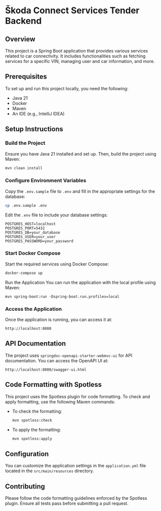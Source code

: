 # Škoda Connect Services Tender Backend

## Overview
This project is a Spring Boot application that provides various services related to car connectivity. It includes functionalities such as fetching services for a specific VIN, managing user and car information, and more.

## Prerequisites
To set up and run this project locally, you need the following:

- Java 21
- Docker
- Maven
- An IDE (e.g., IntelliJ IDEA)

## Setup Instructions

### Build the Project
Ensure you have Java 21 installed and set up. Then, build the project using Maven:
```sh
mvn clean install
```

### Configure Environment Variables
Copy the `.env.sample` file to `.env` and fill in the appropriate settings for the database:
```sh
cp .env.sample .env
```
Edit the `.env` file to include your database settings:
```dotenv
POSTGRES_HOST=localhost
POSTGRES_PORT=5432
POSTGRES_DB=your_database
POSTGRES_USER=your_user
POSTGRES_PASSWORD=your_password
```

### Start Docker Compose
Start the required services using Docker Compose:
```sh
docker-compose up
```

Run the Application
You can run the application with the local profile using Maven:
```
mvn spring-boot:run -Dspring-boot.run.profiles=local
```

### Access the Application
Once the application is running, you can access it at:
```
http://localhost:8080
```

## API Documentation
The project uses `springdoc-openapi-starter-webmvc-ui` for API documentation. You can access the OpenAPI UI at:
```
http://localhost:8080/swagger-ui.html
```

## Code Formatting with Spotless
This project uses the Spotless plugin for code formatting. To check and apply formatting, use the following Maven commands:

- To check the formatting:
  ```sh
  mvn spotless:check
  ```

- To apply the formatting:
  ```sh
  mvn spotless:apply
  ```

## Configuration
You can customize the application settings in the `application.yml` file located in the `src/main/resources` directory.

## Contributing
Please follow the code formatting guidelines enforced by the Spotless plugin. Ensure all tests pass before submitting a pull request.
